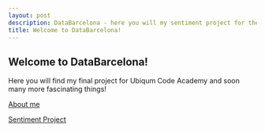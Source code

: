 ```yaml
---
layout: post
description: DataBarcelona - here you will my sentiment project for the Ubiqum Code Academy as well as many other fascinating projects
title: Welcome to DataBarcelona!
---
```



## Welcome to DataBarcelona!

Here you will find my final project for Ubiqum Code Academy and soon many more fascinating things! 


[About me](about.md)


[Sentiment Project](sentiments.md)


